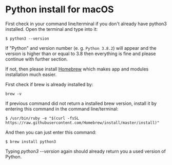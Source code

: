 # Python install for macOS

First check in your command line/terminal
if you don't already have python3 installed.
Open the terminal and type into it:

```console
$ python3 --version
```
If "Python" and version number (e. g. `Python 3.8.2`) will appear
and the version is higher than or equal to 3.8 then everything is fine and please continue with
further section.

If not, then please install [Homebrew](http://brew.sh) which makes app and modules installation
much easier.

First check if brew is already installed by:
```console
brew -v
```

If previous command did not return a installed brew version, install it by entering this command in the command line/terminal:

```console
$ /usr/bin/ruby -e "$(curl -fsSL https://raw.githubusercontent.com/Homebrew/install/master/install)"
```

And then you can just enter this command:

```console
$ brew install python3
```

Typing *python3 --version* again should already return you a used version of Python.
